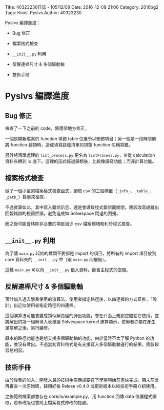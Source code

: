 Title: 40323230日誌 - 105/12/08
Date: 2016-12-08 21:00
Category: 2016bg2
Tags: Kmol, Pyslvs
Author: 40323230

Pyslvs 編譯進度：

* Bug 修正

* 檔案格式檢查

* `__init__.py` 利用

* 反解連桿尺寸 & 多個驅動軸

* 技術手冊

<!-- PELICAN_END_SUMMARY -->

Pyslvs 編譯進度
===

Bug 修正
---

檢查了一下之前的 code，將兩個地方修正。

一個是開新檔案的 function 填錯 table 位置所以刪錯項目；另一個是一段時間前將 function 歸類時，造成填寫路徑清單的視窗 function 名稱寫錯。

另外將清單處理的 `list_process.py` 更名為 `listProcess.py`，並從 calculation 資料夾轉到 io 底下。這裡的函式經過歸類後，比較像讀寫功能；而非計算功能。

檔案格式檢查
---

做了一個小型的檔案格式檢查函式，讀取 csv 的三個標籤（`_info_`、`_table_`、`_path_`）數量來檢查。

不過就算如此，其中寫入錯誤訊息，還是會導致程式錯誤而關閉，應該改寫成跳出回報錯誤的視窗拒讀，避免造成如 Solvespace 閃退的困擾。

而之後可能會移除非必要的項目減少 csv 檔案體積和利於程式檢查。

`__init__.py` 利用
---

為了讓 `main.py` 起始的標頭不要都是 import 的項目，將所有的 import 項目放到 core 資料夾的 `__init__.py` 中（跟 `main.py` 同層級）。

這樣 `main.py` 可以向 `__init__.py` 借入資料，節省主程式的空間。

反解連桿尺寸 & 多個驅動軸
---

預計加入過去學長使用的演算法，使用者指定路徑後，以四連桿的方式反推，「設計」出近似使用者指定路徑的四連桿。

這個演算法可能會變成類似解路徑的彈出功能，會在介面上規劃空間給它使用，並將解出的第一組解填入表單讓 Solvespace kernel 運算顯示，使用者亦能在產生滿意解之後，另行編修。

原本的路徑功能也是想支援多個驅動軸的功能，由於當時不太了解 Python 的功能，並沒有做出。不過當初資料格式是有支援寫入多個驅動軸運行的結果，應該較容易相容。

技術手冊
---

由於後輩的加入，開發人員的技術手冊應該要在下學期開始前盡快完成，期末前會再審查一次原始碼，歸類好後 Relese v0.4.0 或更新版本以給技術手冊介紹使用。

之後範例檔案都會存在 core/io/example.py，用 function 回傳 data 值讓程式讀取，若有改版也會附上檔案格式修改的提醒。